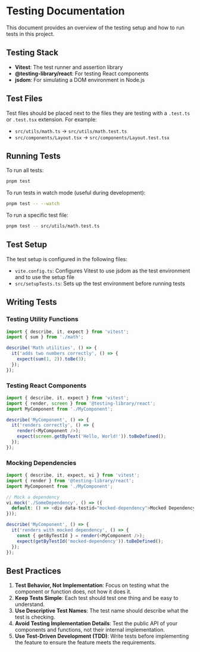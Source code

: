 # Testing Documentation

This document provides an overview of the testing setup and how to run tests in this project.

## Testing Stack

- **Vitest**: The test runner and assertion library
- **@testing-library/react**: For testing React components
- **jsdom**: For simulating a DOM environment in Node.js

## Test Files

Test files should be placed next to the files they are testing with a `.test.ts` or `.test.tsx` extension. For example:

- `src/utils/math.ts` → `src/utils/math.test.ts`
- `src/components/Layout.tsx` → `src/components/Layout.test.tsx`

## Running Tests

To run all tests:

```bash
pnpm test
```

To run tests in watch mode (useful during development):

```bash
pnpm test -- --watch
```

To run a specific test file:

```bash
pnpm test -- src/utils/math.test.ts
```

## Test Setup

The test setup is configured in the following files:

- `vite.config.ts`: Configures Vitest to use jsdom as the test environment and to use the setup file
- `src/setupTests.ts`: Sets up the test environment before running tests

## Writing Tests

### Testing Utility Functions

```typescript
import { describe, it, expect } from 'vitest';
import { sum } from './math';

describe('Math utilities', () => {
  it('adds two numbers correctly', () => {
    expect(sum(1, 2)).toBe(3);
  });
});
```

### Testing React Components

```typescript
import { describe, it, expect } from 'vitest';
import { render, screen } from '@testing-library/react';
import MyComponent from './MyComponent';

describe('MyComponent', () => {
  it('renders correctly', () => {
    render(<MyComponent />);
    expect(screen.getByText('Hello, World!')).toBeDefined();
  });
});
```

### Mocking Dependencies

```typescript
import { describe, it, expect, vi } from 'vitest';
import { render } from '@testing-library/react';
import MyComponent from './MyComponent';

// Mock a dependency
vi.mock('./SomeDependency', () => ({
  default: () => <div data-testid="mocked-dependency">Mocked Dependency</div>,
}));

describe('MyComponent', () => {
  it('renders with mocked dependency', () => {
    const { getByTestId } = render(<MyComponent />);
    expect(getByTestId('mocked-dependency')).toBeDefined();
  });
});
```

## Best Practices

1. **Test Behavior, Not Implementation**: Focus on testing what the component or function does, not how it does it.
2. **Keep Tests Simple**: Each test should test one thing and be easy to understand.
3. **Use Descriptive Test Names**: The test name should describe what the test is checking.
4. **Avoid Testing Implementation Details**: Test the public API of your components and functions, not their internal implementation.
5. **Use Test-Driven Development (TDD)**: Write tests before implementing the feature to ensure the feature meets the requirements.
